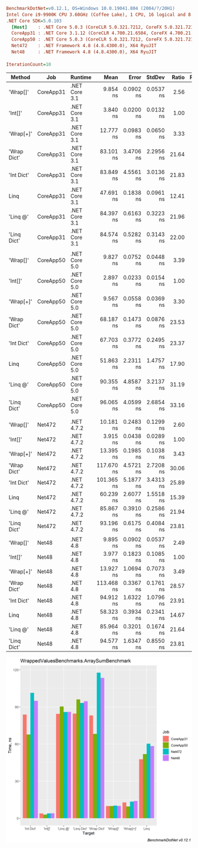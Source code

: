 ``` ini

BenchmarkDotNet=v0.12.1, OS=Windows 10.0.19041.804 (2004/?/20H1)
Intel Core i9-9900K CPU 3.60GHz (Coffee Lake), 1 CPU, 16 logical and 8 physical cores
.NET Core SDK=5.0.103
  [Host]    : .NET Core 5.0.3 (CoreCLR 5.0.321.7212, CoreFX 5.0.321.7212), X64 RyuJIT
  CoreApp31 : .NET Core 3.1.12 (CoreCLR 4.700.21.6504, CoreFX 4.700.21.6905), X64 RyuJIT
  CoreApp50 : .NET Core 5.0.3 (CoreCLR 5.0.321.7212, CoreFX 5.0.321.7212), X64 RyuJIT
  Net472    : .NET Framework 4.8 (4.8.4300.0), X64 RyuJIT
  Net48     : .NET Framework 4.8 (4.8.4300.0), X64 RyuJIT

IterationCount=10  

```
|      Method |       Job |       Runtime |       Mean |     Error |    StdDev | Ratio | RatioSD |     Rank |
|------------ |---------- |-------------- |-----------:|----------:|----------:|------:|--------:|---------:|
|    &#39;Wrap[]&#39; | CoreApp31 | .NET Core 3.1 |   9.854 ns | 0.0902 ns | 0.0537 ns |  2.56 |    0.02 |       ** |
|     &#39;Int[]&#39; | CoreApp31 | .NET Core 3.1 |   3.840 ns | 0.0200 ns | 0.0132 ns |  1.00 |    0.00 |        * |
|   &#39;Wrap[+]&#39; | CoreApp31 | .NET Core 3.1 |  12.777 ns | 0.0983 ns | 0.0650 ns |  3.33 |    0.03 |      *** |
| &#39;Wrap Dict&#39; | CoreApp31 | .NET Core 3.1 |  83.101 ns | 3.4706 ns | 2.2956 ns | 21.64 |    0.61 |    ***** |
|  &#39;Int Dict&#39; | CoreApp31 | .NET Core 3.1 |  83.849 ns | 4.5561 ns | 3.0136 ns | 21.83 |    0.78 |    ***** |
|        Linq | CoreApp31 | .NET Core 3.1 |  47.691 ns | 0.1838 ns | 0.0961 ns | 12.41 |    0.02 |     **** |
|    &#39;Linq @&#39; | CoreApp31 | .NET Core 3.1 |  84.397 ns | 0.6163 ns | 0.3223 ns | 21.96 |    0.11 |    ***** |
| &#39;Linq Dict&#39; | CoreApp31 | .NET Core 3.1 |  84.574 ns | 0.5282 ns | 0.3143 ns | 22.00 |    0.11 |    ***** |
|             |           |               |            |           |           |       |         |          |
|    &#39;Wrap[]&#39; | CoreApp50 | .NET Core 5.0 |   9.827 ns | 0.0752 ns | 0.0448 ns |  3.39 |    0.02 |      *** |
|     &#39;Int[]&#39; | CoreApp50 | .NET Core 5.0 |   2.897 ns | 0.0233 ns | 0.0154 ns |  1.00 |    0.00 |        * |
|   &#39;Wrap[+]&#39; | CoreApp50 | .NET Core 5.0 |   9.567 ns | 0.0558 ns | 0.0369 ns |  3.30 |    0.02 |       ** |
| &#39;Wrap Dict&#39; | CoreApp50 | .NET Core 5.0 |  68.187 ns | 0.1473 ns | 0.0876 ns | 23.53 |    0.12 |    ***** |
|  &#39;Int Dict&#39; | CoreApp50 | .NET Core 5.0 |  67.703 ns | 0.3772 ns | 0.2495 ns | 23.37 |    0.17 |    ***** |
|        Linq | CoreApp50 | .NET Core 5.0 |  51.863 ns | 2.2311 ns | 1.4757 ns | 17.90 |    0.49 |     **** |
|    &#39;Linq @&#39; | CoreApp50 | .NET Core 5.0 |  90.355 ns | 4.8587 ns | 3.2137 ns | 31.19 |    1.08 |   ****** |
| &#39;Linq Dict&#39; | CoreApp50 | .NET Core 5.0 |  96.065 ns | 4.0599 ns | 2.6854 ns | 33.16 |    0.94 |  ******* |
|             |           |               |            |           |           |       |         |          |
|    &#39;Wrap[]&#39; |    Net472 |    .NET 4.7.2 |  10.181 ns | 0.2483 ns | 0.1299 ns |  2.60 |    0.04 |       ** |
|     &#39;Int[]&#39; |    Net472 |    .NET 4.7.2 |   3.915 ns | 0.0438 ns | 0.0289 ns |  1.00 |    0.00 |        * |
|   &#39;Wrap[+]&#39; |    Net472 |    .NET 4.7.2 |  13.395 ns | 0.1985 ns | 0.1038 ns |  3.43 |    0.04 |      *** |
| &#39;Wrap Dict&#39; |    Net472 |    .NET 4.7.2 | 117.670 ns | 4.5721 ns | 2.7208 ns | 30.06 |    0.85 | ******** |
|  &#39;Int Dict&#39; |    Net472 |    .NET 4.7.2 | 101.365 ns | 5.1877 ns | 3.4313 ns | 25.89 |    0.88 |  ******* |
|        Linq |    Net472 |    .NET 4.7.2 |  60.239 ns | 2.6077 ns | 1.5518 ns | 15.39 |    0.46 |     **** |
|    &#39;Linq @&#39; |    Net472 |    .NET 4.7.2 |  85.867 ns | 0.3910 ns | 0.2586 ns | 21.94 |    0.17 |    ***** |
| &#39;Linq Dict&#39; |    Net472 |    .NET 4.7.2 |  93.196 ns | 0.6175 ns | 0.4084 ns | 23.81 |    0.26 |   ****** |
|             |           |               |            |           |           |       |         |          |
|    &#39;Wrap[]&#39; |     Net48 |      .NET 4.8 |   9.895 ns | 0.0902 ns | 0.0537 ns |  2.49 |    0.06 |       ** |
|     &#39;Int[]&#39; |     Net48 |      .NET 4.8 |   3.977 ns | 0.1823 ns | 0.1085 ns |  1.00 |    0.00 |        * |
|   &#39;Wrap[+]&#39; |     Net48 |      .NET 4.8 |  13.927 ns | 1.0694 ns | 0.7073 ns |  3.49 |    0.24 |      *** |
| &#39;Wrap Dict&#39; |     Net48 |      .NET 4.8 | 113.468 ns | 0.3367 ns | 0.1761 ns | 28.57 |    0.79 |  ******* |
|  &#39;Int Dict&#39; |     Net48 |      .NET 4.8 |  94.912 ns | 1.6322 ns | 1.0796 ns | 23.91 |    0.73 |   ****** |
|        Linq |     Net48 |      .NET 4.8 |  58.323 ns | 0.3934 ns | 0.2341 ns | 14.67 |    0.36 |     **** |
|    &#39;Linq @&#39; |     Net48 |      .NET 4.8 |  85.964 ns | 0.3201 ns | 0.1674 ns | 21.64 |    0.60 |    ***** |
| &#39;Linq Dict&#39; |     Net48 |      .NET 4.8 |  94.577 ns | 1.6347 ns | 0.8550 ns | 23.81 |    0.78 |   ****** |

![Bar chart](ArraySumBenchmark-barplot.png)
